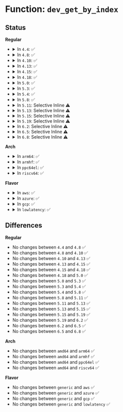 # Function: <code>dev_get_by_index</code>

## Status
<b>Regular</b>
<ul>
<li>
<details>
<summary>In <code>4.4</code>: ✅</summary>

```c
struct net_device *dev_get_by_index(struct net *net, int ifindex);
```

**Collision:** Unique Global

**Inline:** No

**Transformation:** False

**Instances:**

```
In net/core/dev.c (ffffffff81713680)
Location: net/core/dev.c:847
Inline: False
Direct callers:
  - kernel/sysctl_binary.c:do_sysctl
  - security/selinux/netif.c:sel_netif_sid
  - security/lsm_audit.c:common_lsm_audit
  - net/sched/sch_api.c:tc_dump_tclass
  - net/ipv4/fib_semantics.c:fib_create_info
  - net/ipv4/ipmr.c:vif_add
  - net/ipv6/route.c:ip6_route_info_create
  - net/ipv6/ip6mr.c:ip6_mroute_setsockopt
  - net/packet/af_packet.c:tpacket_snd
  - net/packet/af_packet.c:packet_sendmsg
  - net/netlabel/netlabel_unlabeled.c:netlbl_unlhsh_remove
  - net/netlabel/netlabel_unlabeled.c:netlbl_unlhsh_remove
```
**Symbols:**

```
ffffffff81713680-ffffffff817136d1: dev_get_by_index (STB_GLOBAL)
```
</details>
</li>
<li>
<details>
<summary>In <code>4.8</code>: ✅</summary>

```c
struct net_device *dev_get_by_index(struct net *net, int ifindex);
```

**Collision:** Unique Global

**Inline:** No

**Transformation:** False

**Instances:**

```
In net/core/dev.c (ffffffff8177b340)
Location: net/core/dev.c:851
Inline: False
Direct callers:
  - kernel/sysctl_binary.c:do_sysctl
  - security/selinux/netif.c:sel_netif_sid
  - security/lsm_audit.c:common_lsm_audit
  - net/sched/sch_api.c:tc_dump_tclass
  - net/ipv4/fib_semantics.c:fib_create_info
  - net/ipv4/ipmr.c:vif_add
  - net/ipv6/route.c:ip6_route_info_create
  - net/ipv6/ip6mr.c:ip6_mroute_setsockopt
  - net/packet/af_packet.c:packet_sendmsg
  - net/packet/af_packet.c:tpacket_snd
  - net/netlabel/netlabel_unlabeled.c:netlbl_unlhsh_remove
  - net/netlabel/netlabel_unlabeled.c:netlbl_unlhsh_remove
```
**Symbols:**

```
ffffffff8177b340-ffffffff8177b38b: dev_get_by_index (STB_GLOBAL)
```
</details>
</li>
<li>
<details>
<summary>In <code>4.10</code>: ✅</summary>

```c
struct net_device *dev_get_by_index(struct net *net, int ifindex);
```

**Collision:** Unique Global

**Inline:** No

**Transformation:** False

**Instances:**

```
In net/core/dev.c (ffffffff817a89a0)
Location: net/core/dev.c:850
Inline: False
Direct callers:
  - kernel/sysctl_binary.c:do_sysctl
  - security/selinux/netif.c:sel_netif_sid
  - security/lsm_audit.c:common_lsm_audit
  - net/sched/sch_api.c:tc_dump_tclass
  - net/ipv4/fib_semantics.c:fib_create_info
  - net/ipv4/ipmr.c:vif_add
  - net/ipv6/route.c:ip6_route_info_create
  - net/ipv6/ip6mr.c:ip6_mroute_setsockopt
  - net/packet/af_packet.c:packet_sendmsg
  - net/packet/af_packet.c:tpacket_snd
  - net/netlabel/netlabel_unlabeled.c:netlbl_unlhsh_remove
  - net/netlabel/netlabel_unlabeled.c:netlbl_unlhsh_remove
```
**Symbols:**

```
ffffffff817a89a0-ffffffff817a89eb: dev_get_by_index (STB_GLOBAL)
```
</details>
</li>
<li>
<details>
<summary>In <code>4.13</code>: ✅</summary>

```c
struct net_device *dev_get_by_index(struct net *net, int ifindex);
```

**Collision:** Unique Global

**Inline:** No

**Transformation:** False

**Instances:**

```
In net/core/dev.c (ffffffff817c6ff0)
Location: net/core/dev.c:857
Inline: False
Direct callers:
  - security/selinux/netif.c:sel_netif_sid
  - security/lsm_audit.c:common_lsm_audit
  - net/sched/sch_api.c:tc_dump_tclass
  - net/ipv4/fib_semantics.c:fib_create_info
  - net/ipv4/ipmr.c:vif_add
  - net/ipv6/route.c:ip6_route_info_create
  - net/ipv6/ip6mr.c:ip6_mroute_setsockopt
  - net/packet/af_packet.c:packet_sendmsg
  - net/packet/af_packet.c:tpacket_snd
  - net/netlabel/netlabel_unlabeled.c:netlbl_unlhsh_remove
  - net/netlabel/netlabel_unlabeled.c:netlbl_unlhsh_remove
```
**Symbols:**

```
ffffffff817c6ff0-ffffffff817c703f: dev_get_by_index (STB_GLOBAL)
```
</details>
</li>
<li>
<details>
<summary>In <code>4.15</code>: ✅</summary>

```c
struct net_device *dev_get_by_index(struct net *net, int ifindex);
```

**Collision:** Unique Global

**Inline:** No

**Transformation:** False

**Instances:**

```
In net/core/dev.c (ffffffff81840bc0)
Location: net/core/dev.c:860
Inline: False
Direct callers:
  - kernel/bpf/devmap.c:dev_map_update_elem
  - security/selinux/netif.c:sel_netif_sid
  - security/lsm_audit.c:common_lsm_audit
  - net/sched/sch_api.c:tc_dump_tclass
  - net/ipv4/fib_semantics.c:fib_create_info
  - net/ipv4/ipmr.c:vif_add
  - net/ipv6/addrconf.c:inet6_rtm_getaddr
  - net/ipv6/addrconf.c:inet6_netconf_get_devconf
  - net/ipv6/route.c:ip6_route_info_create
  - net/ipv6/ip6mr.c:ip6_mroute_setsockopt
  - net/packet/af_packet.c:packet_sendmsg
  - net/packet/af_packet.c:tpacket_snd
  - net/netlabel/netlabel_unlabeled.c:netlbl_unlhsh_remove
  - net/netlabel/netlabel_unlabeled.c:netlbl_unlhsh_remove
```
**Symbols:**

```
ffffffff81840bc0-ffffffff81840c1c: dev_get_by_index (STB_GLOBAL)
```
</details>
</li>
<li>
<details>
<summary>In <code>4.18</code>: ✅</summary>

```c
struct net_device *dev_get_by_index(struct net *net, int ifindex);
```

**Collision:** Unique Global

**Inline:** No

**Transformation:** False

**Instances:**

```
In net/core/dev.c (ffffffff8188b1f0)
Location: net/core/dev.c:860
Inline: False
Direct callers:
  - kernel/bpf/devmap.c:dev_map_update_elem
  - kernel/bpf/offload.c:bpf_prog_offload_init
  - security/selinux/netif.c:sel_netif_sid
  - security/lsm_audit.c:dump_common_audit_data
  - net/sched/sch_api.c:tc_dump_tclass
  - net/ipv4/fib_semantics.c:fib_create_info
  - net/ipv4/ipmr.c:vif_add
  - net/xfrm/xfrm_device.c:xfrm_dev_state_add
  - net/ipv6/addrconf.c:inet6_rtm_getaddr
  - net/ipv6/addrconf.c:inet6_netconf_get_devconf
  - net/ipv6/route.c:ip6_route_info_create
  - net/ipv6/ip6mr.c:ip6_mroute_setsockopt
  - net/packet/af_packet.c:packet_sendmsg
  - net/packet/af_packet.c:tpacket_snd
  - net/netlabel/netlabel_unlabeled.c:netlbl_unlhsh_remove
  - net/netlabel/netlabel_unlabeled.c:netlbl_unlhsh_remove
  - net/ncsi/ncsi-netlink.c:ndp_from_ifindex
  - net/xdp/xsk.c:xsk_bind
```
**Symbols:**

```
ffffffff8188b1f0-ffffffff8188b24b: dev_get_by_index (STB_GLOBAL)
```
</details>
</li>
<li>
<details>
<summary>In <code>5.0</code>: ✅</summary>

```c
struct net_device *dev_get_by_index(struct net *net, int ifindex);
```

**Collision:** Unique Global

**Inline:** No

**Transformation:** False

**Instances:**

```
In net/core/dev.c (ffffffff818ac240)
Location: net/core/dev.c:862
Inline: False
Direct callers:
  - kernel/bpf/devmap.c:dev_map_update_elem
  - kernel/bpf/offload.c:bpf_prog_offload_init
  - security/selinux/netif.c:sel_netif_sid
  - security/lsm_audit.c:dump_common_audit_data
  - net/sched/sch_api.c:tc_dump_tclass
  - net/ipv4/fib_semantics.c:fib_create_info
  - net/ipv4/ipmr.c:vif_add
  - net/xfrm/xfrm_device.c:xfrm_dev_state_add
  - net/ipv6/addrconf.c:inet6_rtm_getaddr
  - net/ipv6/addrconf.c:inet6_netconf_get_devconf
  - net/ipv6/route.c:ip6_route_info_create
  - net/ipv6/ip6mr.c:ip6_mroute_setsockopt
  - net/packet/af_packet.c:packet_sendmsg
  - net/packet/af_packet.c:packet_sendmsg
  - net/packet/af_packet.c:tpacket_snd
  - net/packet/af_packet.c:tpacket_snd
  - net/netlabel/netlabel_unlabeled.c:netlbl_unlhsh_remove
  - net/netlabel/netlabel_unlabeled.c:netlbl_unlhsh_remove
  - net/ncsi/ncsi-netlink.c:ndp_from_ifindex
  - net/xdp/xsk.c:xsk_bind
```
**Symbols:**

```
ffffffff818ac240-ffffffff818ac29b: dev_get_by_index (STB_GLOBAL)
```
</details>
</li>
<li>
<details>
<summary>In <code>5.3</code>: ✅</summary>

```c
struct net_device *dev_get_by_index(struct net *net, int ifindex);
```

**Collision:** Unique Global

**Inline:** No

**Transformation:** False

**Instances:**

```
In net/core/dev.c (ffffffff818f7ae0)
Location: net/core/dev.c:858
Inline: False
Direct callers:
  - kernel/bpf/devmap.c:dev_map_update_elem
  - kernel/bpf/offload.c:bpf_prog_offload_init
  - security/selinux/netif.c:sel_netif_sid
  - security/lsm_audit.c:dump_common_audit_data
  - net/sched/sch_api.c:tc_dump_tclass
  - net/ipv4/fib_semantics.c:fib_create_info
  - net/ipv4/ipmr.c:vif_add
  - net/xfrm/xfrm_device.c:xfrm_dev_state_add
  - net/ipv6/addrconf.c:inet6_rtm_getaddr
  - net/ipv6/addrconf.c:inet6_netconf_get_devconf
  - net/ipv6/route.c:fib6_nh_init
  - net/ipv6/ip6mr.c:ip6_mroute_setsockopt
  - net/packet/af_packet.c:packet_snd
  - net/packet/af_packet.c:tpacket_snd
  - net/netlabel/netlabel_unlabeled.c:netlbl_unlhsh_remove
  - net/netlabel/netlabel_unlabeled.c:netlbl_unlhsh_remove
  - net/ncsi/ncsi-netlink.c:ndp_from_ifindex
  - net/xdp/xsk.c:xsk_bind
```
**Symbols:**

```
ffffffff818f7ae0-ffffffff818f7b33: dev_get_by_index (STB_GLOBAL)
```
</details>
</li>
<li>
<details>
<summary>In <code>5.4</code>: ✅</summary>

```c
struct net_device *dev_get_by_index(struct net *net, int ifindex);
```

**Collision:** Unique Global

**Inline:** No

**Transformation:** False

**Instances:**

```
In net/core/dev.c (ffffffff81929860)
Location: net/core/dev.c:776
Inline: False
Direct callers:
  - kernel/bpf/devmap.c:__dev_map_alloc_node
  - kernel/bpf/offload.c:bpf_prog_offload_init
  - security/selinux/netif.c:sel_netif_sid
  - security/lsm_audit.c:dump_common_audit_data
  - net/sched/sch_api.c:tc_dump_tclass
  - net/ipv4/fib_semantics.c:fib_create_info
  - net/ipv4/ipmr.c:vif_add
  - net/xfrm/xfrm_device.c:xfrm_dev_state_add
  - net/ipv6/addrconf.c:inet6_rtm_getaddr
  - net/ipv6/addrconf.c:inet6_netconf_get_devconf
  - net/ipv6/route.c:fib6_nh_init
  - net/ipv6/ip6mr.c:ip6_mroute_setsockopt
  - net/packet/af_packet.c:packet_snd
  - net/packet/af_packet.c:tpacket_snd
  - net/netlabel/netlabel_unlabeled.c:netlbl_unlhsh_remove
  - net/netlabel/netlabel_unlabeled.c:netlbl_unlhsh_remove
  - net/ncsi/ncsi-netlink.c:ndp_from_ifindex
  - net/xdp/xsk.c:xsk_bind
```
**Symbols:**

```
ffffffff81929860-ffffffff819298b3: dev_get_by_index (STB_GLOBAL)
```
</details>
</li>
<li>
<details>
<summary>In <code>5.8</code>: ✅</summary>

```c
struct net_device *dev_get_by_index(struct net *net, int ifindex);
```

**Collision:** Unique Global

**Inline:** No

**Transformation:** False

**Instances:**

```
In net/core/dev.c (ffffffff81a02a90)
Location: net/core/dev.c:974
Inline: False
Direct callers:
  - kernel/bpf/devmap.c:__dev_map_alloc_node
  - kernel/bpf/offload.c:bpf_prog_offload_init
  - security/selinux/netif.c:sel_netif_sid_slow
  - security/lsm_audit.c:dump_common_audit_data
  - net/sched/sch_api.c:tc_dump_tclass
  - net/ethtool/netlink.c:ethnl_parse_header_dev_get
  - net/ipv4/fib_semantics.c:fib_create_info
  - net/ipv4/ipmr.c:vif_add
  - net/xfrm/xfrm_device.c:xfrm_dev_state_add
  - net/ipv6/addrconf.c:inet6_rtm_getaddr
  - net/ipv6/addrconf.c:inet6_netconf_get_devconf
  - net/ipv6/route.c:fib6_nh_init
  - net/ipv6/icmp.c:icmp6_send
  - net/ipv6/ip6mr.c:mif6_add
  - net/packet/af_packet.c:packet_snd
  - net/packet/af_packet.c:tpacket_snd
  - net/netlabel/netlabel_unlabeled.c:netlbl_unlabel_staticlist_gen
  - net/netlabel/netlabel_unlabeled.c:netlbl_unlhsh_remove_addr6
  - net/netlabel/netlabel_unlabeled.c:netlbl_unlhsh_remove_addr4
  - net/ncsi/ncsi-netlink.c:ncsi_set_channel_mask_nl
  - net/ncsi/ncsi-netlink.c:ncsi_set_package_mask_nl
  - net/ncsi/ncsi-netlink.c:ncsi_send_cmd_nl
  - net/ncsi/ncsi-netlink.c:ncsi_clear_interface_nl
  - net/ncsi/ncsi-netlink.c:ncsi_set_interface_nl
  - net/ncsi/ncsi-netlink.c:ncsi_pkg_info_all_nl
  - net/ncsi/ncsi-netlink.c:ncsi_pkg_info_nl
  - net/xdp/xsk.c:xsk_bind
```
**Symbols:**

```
ffffffff81a02a90-ffffffff81a02ada: dev_get_by_index (STB_GLOBAL)
```
</details>
</li>
<li>
<details>
<summary>In <code>5.11</code>: Selective Inline ⚠️</summary>

```c
struct net_device *dev_get_by_index(struct net *net, int ifindex);
```

**Collision:** Unique Global

**Inline:** Selective

**Transformation:** False

**Instances:**

```
In net/core/dev.c (ffffffff81a0dd5a)
Location: net/core/dev.c:977
Inline: True
Inline callers:
  - net/core/dev.c:bpf_xdp_link_attach
Direct callers:
  - kernel/bpf/devmap.c:__dev_map_alloc_node
  - kernel/bpf/offload.c:bpf_prog_offload_init
  - security/selinux/netif.c:sel_netif_sid_slow
  - security/lsm_audit.c:dump_common_audit_data
  - net/sched/sch_api.c:tc_dump_tclass
  - net/bpf/test_run.c:bpf_prog_test_run_skb
  - net/ethtool/netlink.c:ethnl_parse_header_dev_get
  - net/ipv4/fib_semantics.c:fib_create_info
  - net/ipv4/ipmr.c:vif_add
  - net/xfrm/xfrm_device.c:xfrm_dev_state_add
  - net/ipv6/addrconf.c:inet6_rtm_getaddr
  - net/ipv6/addrconf.c:inet6_netconf_get_devconf
  - net/ipv6/route.c:fib6_nh_init
  - net/ipv6/icmp.c:icmp6_send
  - net/ipv6/ip6mr.c:mif6_add
  - net/packet/af_packet.c:packet_snd
  - net/packet/af_packet.c:tpacket_snd
  - net/netlabel/netlabel_unlabeled.c:netlbl_unlabel_staticlist_gen
  - net/netlabel/netlabel_unlabeled.c:netlbl_unlhsh_remove_addr6
  - net/netlabel/netlabel_unlabeled.c:netlbl_unlhsh_remove_addr4
  - net/ncsi/ncsi-netlink.c:ncsi_set_channel_mask_nl
  - net/ncsi/ncsi-netlink.c:ncsi_set_package_mask_nl
  - net/ncsi/ncsi-netlink.c:ncsi_send_cmd_nl
  - net/ncsi/ncsi-netlink.c:ncsi_clear_interface_nl
  - net/ncsi/ncsi-netlink.c:ncsi_set_interface_nl
  - net/ncsi/ncsi-netlink.c:ncsi_pkg_info_all_nl
  - net/ncsi/ncsi-netlink.c:ncsi_pkg_info_nl
  - net/xdp/xsk.c:xsk_bind
```
**Symbols:**

```
ffffffff81a03310-ffffffff81a0336d: dev_get_by_index (STB_GLOBAL)
```
</details>
</li>
<li>
<details>
<summary>In <code>5.13</code>: Selective Inline ⚠️</summary>

```c
struct net_device *dev_get_by_index(struct net *net, int ifindex);
```

**Collision:** Unique Global

**Inline:** Selective

**Transformation:** False

**Instances:**

```
In net/core/dev.c (ffffffff819f4a76)
Location: net/core/dev.c:1025
Inline: True
Inline callers:
  - net/core/dev.c:bpf_xdp_link_attach
Direct callers:
  - kernel/bpf/devmap.c:__dev_map_alloc_node
  - kernel/bpf/offload.c:bpf_prog_offload_init
  - security/selinux/netif.c:sel_netif_sid_slow
  - security/lsm_audit.c:dump_common_audit_data
  - net/sched/sch_api.c:tc_dump_tclass
  - net/bpf/test_run.c:bpf_prog_test_run_skb
  - net/ethtool/netlink.c:ethnl_parse_header_dev_get
  - net/ipv4/icmp.c:icmp_echo
  - net/ipv4/fib_semantics.c:fib_create_info
  - net/ipv4/ipmr.c:vif_add
  - net/xfrm/xfrm_device.c:xfrm_dev_state_add
  - net/ipv6/addrconf.c:inet6_rtm_getaddr
  - net/ipv6/addrconf.c:inet6_netconf_get_devconf
  - net/ipv6/route.c:fib6_nh_init
  - net/ipv6/icmp.c:icmp6_send
  - net/ipv6/ip6mr.c:mif6_add
  - net/packet/af_packet.c:packet_snd
  - net/packet/af_packet.c:tpacket_snd
  - net/netlabel/netlabel_unlabeled.c:netlbl_unlabel_staticlist_gen
  - net/netlabel/netlabel_unlabeled.c:netlbl_unlhsh_remove
  - net/netlabel/netlabel_unlabeled.c:netlbl_unlhsh_remove
  - net/ncsi/ncsi-netlink.c:ncsi_set_channel_mask_nl
  - net/ncsi/ncsi-netlink.c:ncsi_set_package_mask_nl
  - net/ncsi/ncsi-netlink.c:ncsi_send_cmd_nl
  - net/ncsi/ncsi-netlink.c:ncsi_clear_interface_nl
  - net/ncsi/ncsi-netlink.c:ncsi_set_interface_nl
  - net/ncsi/ncsi-netlink.c:ncsi_pkg_info_all_nl
  - net/ncsi/ncsi-netlink.c:ncsi_pkg_info_nl
  - net/xdp/xsk.c:xsk_bind
```
**Symbols:**

```
ffffffff819e9a30-ffffffff819e9a8d: dev_get_by_index (STB_GLOBAL)
```
</details>
</li>
<li>
<details>
<summary>In <code>5.15</code>: Selective Inline ⚠️</summary>

```c
struct net_device *dev_get_by_index(struct net *net, int ifindex);
```

**Collision:** Unique Global

**Inline:** Selective

**Transformation:** False

**Instances:**

```
In net/core/dev.c (ffffffff81aa63a6)
Location: net/core/dev.c:901
Inline: True
Inline callers:
  - net/core/dev.c:bpf_xdp_link_attach
Direct callers:
  - kernel/bpf/devmap.c:__dev_map_alloc_node
  - kernel/bpf/offload.c:bpf_prog_offload_init
  - security/selinux/netif.c:sel_netif_sid_slow
  - security/lsm_audit.c:dump_common_audit_data
  - net/core/sock.c:sock_set_timestamping
  - net/sched/sch_api.c:tc_dump_tclass
  - net/bpf/test_run.c:bpf_prog_test_run_xdp
  - net/bpf/test_run.c:bpf_prog_test_run_skb
  - net/ethtool/netlink.c:ethnl_parse_header_dev_get
  - net/ipv4/icmp.c:icmp_build_probe
  - net/ipv4/fib_semantics.c:fib_create_info
  - net/ipv4/ipmr.c:vif_add
  - net/xfrm/xfrm_device.c:xfrm_dev_state_add
  - net/ipv6/addrconf.c:inet6_rtm_getaddr
  - net/ipv6/addrconf.c:inet6_netconf_get_devconf
  - net/ipv6/route.c:fib6_nh_init
  - net/ipv6/icmp.c:icmp6_send
  - net/ipv6/ip6mr.c:mif6_add
  - net/packet/af_packet.c:packet_snd
  - net/packet/af_packet.c:tpacket_snd
  - net/netlabel/netlabel_unlabeled.c:netlbl_unlabel_staticlist_gen
  - net/netlabel/netlabel_unlabeled.c:netlbl_unlhsh_remove
  - net/netlabel/netlabel_unlabeled.c:netlbl_unlhsh_remove
  - net/ncsi/ncsi-netlink.c:ncsi_set_channel_mask_nl
  - net/ncsi/ncsi-netlink.c:ncsi_set_package_mask_nl
  - net/ncsi/ncsi-netlink.c:ncsi_send_cmd_nl
  - net/ncsi/ncsi-netlink.c:ncsi_clear_interface_nl
  - net/ncsi/ncsi-netlink.c:ncsi_set_interface_nl
  - net/ncsi/ncsi-netlink.c:ncsi_pkg_info_all_nl
  - net/ncsi/ncsi-netlink.c:ncsi_pkg_info_nl
  - net/xdp/xsk.c:xsk_bind
```
**Symbols:**

```
ffffffff81a9a700-ffffffff81a9a75d: dev_get_by_index (STB_GLOBAL)
```
</details>
</li>
<li>
<details>
<summary>In <code>5.19</code>: Selective Inline ⚠️</summary>

```c
struct net_device *dev_get_by_index(struct net *net, int ifindex);
```

**Collision:** Unique Global

**Inline:** Selective

**Transformation:** False

**Instances:**

```
In net/core/dev.c (ffffffff81c1e14e)
Location: net/core/dev.c:848
Inline: True
Inline callers:
  - net/core/dev.c:bpf_xdp_link_attach
Direct callers:
  - kernel/bpf/devmap.c:__dev_map_alloc_node
  - kernel/bpf/offload.c:bpf_prog_offload_init
  - security/selinux/netif.c:sel_netif_sid_slow
  - security/lsm_audit.c:dump_common_audit_data
  - net/core/sock.c:sock_set_timestamping
  - net/sched/sch_api.c:tc_dump_tclass
  - net/bpf/test_run.c:bpf_prog_test_run_xdp
  - net/bpf/test_run.c:bpf_prog_test_run_skb
  - net/ethtool/netlink.c:ethnl_parse_header_dev_get
  - net/ipv4/icmp.c:icmp_build_probe
  - net/ipv4/fib_semantics.c:fib_create_info
  - net/ipv4/ipmr.c:vif_add
  - net/xfrm/xfrm_device.c:xfrm_dev_state_add
  - net/ipv6/addrconf.c:inet6_rtm_getaddr
  - net/ipv6/addrconf.c:inet6_netconf_get_devconf
  - net/ipv6/route.c:fib6_nh_init
  - net/ipv6/icmp.c:icmp6_send
  - net/ipv6/ip6mr.c:mif6_add
  - net/packet/af_packet.c:packet_snd
  - net/packet/af_packet.c:tpacket_snd
  - net/netlabel/netlabel_unlabeled.c:netlbl_unlabel_staticlist_gen
  - net/netlabel/netlabel_unlabeled.c:netlbl_unlhsh_remove
  - net/netlabel/netlabel_unlabeled.c:netlbl_unlhsh_remove
  - net/ncsi/ncsi-netlink.c:ncsi_set_channel_mask_nl
  - net/ncsi/ncsi-netlink.c:ncsi_set_package_mask_nl
  - net/ncsi/ncsi-netlink.c:ncsi_send_cmd_nl
  - net/ncsi/ncsi-netlink.c:ncsi_clear_interface_nl
  - net/ncsi/ncsi-netlink.c:ncsi_set_interface_nl
  - net/ncsi/ncsi-netlink.c:ncsi_pkg_info_all_nl
  - net/ncsi/ncsi-netlink.c:ncsi_pkg_info_nl
  - net/xdp/xsk.c:xsk_bind
```
**Symbols:**

```
ffffffff81c123c0-ffffffff81c12447: dev_get_by_index (STB_GLOBAL)
```
</details>
</li>
<li>
<details>
<summary>In <code>6.2</code>: Selective Inline ⚠️</summary>

```c
struct net_device *dev_get_by_index(struct net *net, int ifindex);
```

**Collision:** Unique Global

**Inline:** Selective

**Transformation:** False

**Instances:**

```
In net/core/dev.c (ffffffff81dcf58e)
Location: net/core/dev.c:848
Inline: True
Inline callers:
  - net/core/dev.c:bpf_xdp_link_attach
Direct callers:
  - kernel/bpf/devmap.c:__dev_map_alloc_node
  - kernel/bpf/offload.c:bpf_prog_offload_init
  - security/selinux/netif.c:sel_netif_sid_slow
  - security/lsm_audit.c:dump_common_audit_data
  - net/core/sock.c:sock_set_timestamping
  - net/sched/sch_api.c:tc_dump_tclass
  - net/bpf/test_run.c:bpf_prog_test_run_xdp
  - net/bpf/test_run.c:bpf_prog_test_run_skb
  - net/ethtool/netlink.c:ethnl_parse_header_dev_get
  - net/ipv4/ip_sockglue.c:do_ip_setsockopt
  - net/ipv4/ip_sockglue.c:do_ip_setsockopt
  - net/ipv4/icmp.c:icmp_build_probe
  - net/ipv4/fib_semantics.c:fib_create_info
  - net/ipv4/ipmr.c:vif_add
  - net/xfrm/xfrm_device.c:xfrm_dev_policy_add
  - net/xfrm/xfrm_device.c:xfrm_dev_state_add
  - net/ipv6/addrconf.c:inet6_rtm_getaddr
  - net/ipv6/addrconf.c:inet6_netconf_get_devconf
  - net/ipv6/route.c:fib6_nh_init
  - net/ipv6/ipv6_sockglue.c:do_ipv6_setsockopt
  - net/ipv6/icmp.c:icmp6_send
  - net/ipv6/ip6mr.c:mif6_add
  - net/packet/af_packet.c:packet_snd
  - net/packet/af_packet.c:tpacket_snd
  - net/netlabel/netlabel_unlabeled.c:netlbl_unlabel_staticlist_gen
  - net/netlabel/netlabel_unlabeled.c:netlbl_unlhsh_remove
  - net/netlabel/netlabel_unlabeled.c:netlbl_unlhsh_remove
  - net/ncsi/ncsi-netlink.c:ncsi_set_channel_mask_nl
  - net/ncsi/ncsi-netlink.c:ncsi_set_package_mask_nl
  - net/ncsi/ncsi-netlink.c:ncsi_send_cmd_nl
  - net/ncsi/ncsi-netlink.c:ncsi_clear_interface_nl
  - net/ncsi/ncsi-netlink.c:ncsi_set_interface_nl
  - net/ncsi/ncsi-netlink.c:ncsi_pkg_info_all_nl
  - net/ncsi/ncsi-netlink.c:ncsi_pkg_info_nl
  - net/xdp/xsk.c:xsk_bind
```
**Symbols:**

```
ffffffff81dc2840-ffffffff81dc28c7: dev_get_by_index (STB_GLOBAL)
```
</details>
</li>
<li>
<details>
<summary>In <code>6.5</code>: Selective Inline ⚠️</summary>

```c
struct net_device *dev_get_by_index(struct net *net, int ifindex);
```

**Collision:** Unique Global

**Inline:** Selective

**Transformation:** False

**Instances:**

```
In net/core/dev.c (ffffffff81e4019e)
Location: net/core/dev.c:849
Inline: True
Inline callers:
  - net/core/dev.c:bpf_xdp_link_attach
  - net/core/dev.c:netdev_get_by_index
Direct callers:
  - kernel/bpf/devmap.c:__dev_map_alloc_node
  - kernel/bpf/offload.c:bpf_prog_dev_bound_init
  - security/selinux/netif.c:sel_netif_sid_slow
  - security/lsm_audit.c:dump_common_audit_data
  - net/core/sock.c:sock_set_timestamping
  - net/sched/sch_api.c:tc_dump_tclass
  - net/bpf/test_run.c:bpf_prog_test_run_xdp
  - net/bpf/test_run.c:bpf_prog_test_run_skb
  - net/ipv4/ip_sockglue.c:do_ip_setsockopt
  - net/ipv4/ip_sockglue.c:do_ip_setsockopt
  - net/ipv4/icmp.c:icmp_build_probe
  - net/ipv4/fib_semantics.c:fib_create_info
  - net/ipv4/ipmr.c:vif_add
  - net/xfrm/xfrm_device.c:xfrm_dev_policy_add
  - net/xfrm/xfrm_device.c:xfrm_dev_state_add
  - net/ipv6/addrconf.c:inet6_rtm_getaddr
  - net/ipv6/addrconf.c:inet6_netconf_get_devconf
  - net/ipv6/ipv6_sockglue.c:do_ipv6_setsockopt
  - net/ipv6/icmp.c:icmp6_send
  - net/ipv6/ip6mr.c:mif6_add
  - net/packet/af_packet.c:packet_snd
  - net/packet/af_packet.c:tpacket_snd
  - net/netlabel/netlabel_unlabeled.c:netlbl_unlabel_staticlist_gen
  - net/netlabel/netlabel_unlabeled.c:netlbl_unlhsh_remove
  - net/netlabel/netlabel_unlabeled.c:netlbl_unlhsh_remove
  - net/ncsi/ncsi-netlink.c:ncsi_set_channel_mask_nl
  - net/ncsi/ncsi-netlink.c:ncsi_set_package_mask_nl
  - net/ncsi/ncsi-netlink.c:ncsi_send_cmd_nl
  - net/ncsi/ncsi-netlink.c:ncsi_clear_interface_nl
  - net/ncsi/ncsi-netlink.c:ncsi_set_interface_nl
  - net/ncsi/ncsi-netlink.c:ncsi_pkg_info_all_nl
  - net/ncsi/ncsi-netlink.c:ncsi_pkg_info_nl
  - net/xdp/xsk.c:xsk_bind
```
**Symbols:**

```
ffffffff81e31cf0-ffffffff81e31d77: dev_get_by_index (STB_GLOBAL)
```
</details>
</li>
<li>
<details>
<summary>In <code>6.8</code>: Selective Inline ⚠️</summary>

```c
struct net_device *dev_get_by_index(struct net *net, int ifindex);
```

**Collision:** Unique Global

**Inline:** Selective

**Transformation:** False

**Instances:**

```
In net/core/dev.c (ffffffff81efeb21)
Location: net/core/dev.c:866
Inline: True
Inline callers:
  - net/core/dev.c:bpf_xdp_link_attach
  - net/core/dev.c:netdev_get_by_index
Direct callers:
  - kernel/bpf/devmap.c:__dev_map_alloc_node
  - kernel/bpf/offload.c:bpf_prog_dev_bound_init
  - security/selinux/netif.c:sel_netif_sid_slow
  - security/lsm_audit.c:dump_common_audit_data
  - net/core/sock.c:sock_set_timestamping
  - net/sched/sch_api.c:tc_dump_tclass
  - net/bpf/test_run.c:bpf_prog_test_run_xdp
  - net/bpf/test_run.c:bpf_prog_test_run_skb
  - net/ipv4/ip_sockglue.c:do_ip_setsockopt
  - net/ipv4/ip_sockglue.c:do_ip_setsockopt
  - net/ipv4/icmp.c:icmp_build_probe
  - net/ipv4/fib_semantics.c:fib_create_info
  - net/ipv4/ipmr.c:vif_add
  - net/xfrm/xfrm_device.c:xfrm_dev_policy_add
  - net/xfrm/xfrm_device.c:xfrm_dev_state_add
  - net/ipv6/addrconf.c:inet6_rtm_getaddr
  - net/ipv6/addrconf.c:inet6_netconf_get_devconf
  - net/ipv6/ipv6_sockglue.c:do_ipv6_setsockopt
  - net/ipv6/icmp.c:icmp6_send
  - net/ipv6/ip6mr.c:mif6_add
  - net/packet/af_packet.c:packet_snd
  - net/packet/af_packet.c:tpacket_snd
  - net/netlabel/netlabel_unlabeled.c:netlbl_unlabel_staticlist_gen
  - net/netlabel/netlabel_unlabeled.c:netlbl_unlhsh_remove
  - net/netlabel/netlabel_unlabeled.c:netlbl_unlhsh_remove
  - net/ncsi/ncsi-netlink.c:ncsi_set_channel_mask_nl
  - net/ncsi/ncsi-netlink.c:ncsi_set_package_mask_nl
  - net/ncsi/ncsi-netlink.c:ncsi_send_cmd_nl
  - net/ncsi/ncsi-netlink.c:ncsi_clear_interface_nl
  - net/ncsi/ncsi-netlink.c:ncsi_set_interface_nl
  - net/ncsi/ncsi-netlink.c:ncsi_pkg_info_all_nl
  - net/ncsi/ncsi-netlink.c:ncsi_pkg_info_nl
  - net/xdp/xsk.c:xsk_bind
```
**Symbols:**

```
ffffffff81ef0170-ffffffff81ef01f7: dev_get_by_index (STB_GLOBAL)
```
</details>
</li>
</ul>
<b>Arch</b>
<ul>
<li>
<details>
<summary>In <code>arm64</code>: ✅</summary>

```c
struct net_device *dev_get_by_index(struct net *net, int ifindex);
```

**Collision:** Unique Global

**Inline:** No

**Transformation:** False

**Instances:**

```
In net/core/dev.c (ffff800010bcc378)
Location: net/core/dev.c:776
Inline: False
Direct callers:
  - kernel/bpf/devmap.c:__dev_map_alloc_node
  - kernel/bpf/offload.c:bpf_prog_offload_init
  - security/selinux/netif.c:sel_netif_sid
  - security/lsm_audit.c:dump_common_audit_data
  - net/sched/sch_api.c:tc_dump_tclass
  - net/ipv4/fib_semantics.c:fib_create_info
  - net/ipv4/ipmr.c:vif_add
  - net/xfrm/xfrm_device.c:xfrm_dev_state_add
  - net/ipv6/addrconf.c:inet6_rtm_getaddr
  - net/ipv6/addrconf.c:inet6_netconf_get_devconf
  - net/ipv6/route.c:fib6_nh_init
  - net/ipv6/ip6mr.c:ip6_mroute_setsockopt
  - net/packet/af_packet.c:packet_snd
  - net/packet/af_packet.c:tpacket_snd
  - net/netlabel/netlabel_unlabeled.c:netlbl_unlhsh_remove
  - net/netlabel/netlabel_unlabeled.c:netlbl_unlhsh_remove
  - net/ncsi/ncsi-netlink.c:ndp_from_ifindex
  - net/xdp/xsk.c:xsk_bind
```
**Symbols:**

```
ffff800010bcc378-ffff800010bcc408: dev_get_by_index (STB_GLOBAL)
```
</details>
</li>
<li>
<details>
<summary>In <code>armhf</code>: ✅</summary>

```c
struct net_device *dev_get_by_index(struct net *net, int ifindex);
```

**Collision:** Unique Global

**Inline:** No

**Transformation:** False

**Instances:**

```
In net/core/dev.c (c0ce14dc)
Location: net/core/dev.c:776
Inline: False
Direct callers:
  - kernel/bpf/devmap.c:__dev_map_alloc_node
  - kernel/bpf/offload.c:bpf_prog_offload_init
  - security/selinux/netif.c:sel_netif_sid
  - security/lsm_audit.c:dump_common_audit_data
  - net/sched/sch_api.c:tc_dump_tclass
  - net/ipv4/fib_semantics.c:fib_create_info
  - net/ipv4/ipmr.c:vif_add
  - net/xfrm/xfrm_device.c:xfrm_dev_state_add
  - net/ipv6/addrconf.c:inet6_rtm_getaddr
  - net/ipv6/addrconf.c:inet6_netconf_get_devconf
  - net/ipv6/route.c:fib6_nh_init
  - net/ipv6/ip6mr.c:ip6_mroute_setsockopt
  - net/packet/af_packet.c:packet_snd
  - net/packet/af_packet.c:tpacket_snd
  - net/netlabel/netlabel_unlabeled.c:netlbl_unlabel_staticlist_gen
  - net/netlabel/netlabel_unlabeled.c:netlbl_unlhsh_remove
  - net/netlabel/netlabel_unlabeled.c:netlbl_unlhsh_remove
  - net/ncsi/ncsi-netlink.c:ndp_from_ifindex
  - net/xdp/xsk.c:xsk_bind
```
**Symbols:**

```
c0ce14dc-c0ce154c: dev_get_by_index (STB_GLOBAL)
```
</details>
</li>
<li>
<details>
<summary>In <code>ppc64el</code>: ✅</summary>

```c
struct net_device *dev_get_by_index(struct net *net, int ifindex);
```

**Collision:** Unique Global

**Inline:** No

**Transformation:** False

**Instances:**

```
In net/core/dev.c (c000000000ca9500)
Location: net/core/dev.c:776
Inline: False
Direct callers:
  - kernel/bpf/devmap.c:__dev_map_alloc_node
  - kernel/bpf/offload.c:bpf_prog_offload_init
  - security/selinux/netif.c:sel_netif_sid
  - security/lsm_audit.c:dump_common_audit_data
  - net/sched/sch_api.c:tc_dump_tclass
  - net/ipv4/fib_semantics.c:fib_create_info
  - net/ipv4/ipmr.c:vif_add
  - net/xfrm/xfrm_device.c:xfrm_dev_state_add
  - net/ipv6/addrconf.c:inet6_rtm_getaddr
  - net/ipv6/addrconf.c:inet6_netconf_get_devconf
  - net/ipv6/route.c:fib6_nh_init
  - net/ipv6/ip6mr.c:ip6_mroute_setsockopt
  - net/packet/af_packet.c:packet_snd
  - net/packet/af_packet.c:tpacket_snd
  - net/netlabel/netlabel_unlabeled.c:netlbl_unlhsh_remove
  - net/netlabel/netlabel_unlabeled.c:netlbl_unlhsh_remove
  - net/ncsi/ncsi-netlink.c:ndp_from_ifindex
  - net/xdp/xsk.c:xsk_bind
```
**Symbols:**

```
c000000000ca9500-c000000000ca95c4: dev_get_by_index (STB_GLOBAL)
```
</details>
</li>
<li>
<details>
<summary>In <code>riscv64</code>: ✅</summary>

```c
struct net_device *dev_get_by_index(struct net *net, int ifindex);
```

**Collision:** Unique Global

**Inline:** No

**Transformation:** False

**Instances:**

```
In net/core/dev.c (ffffffe000752608)
Location: net/core/dev.c:776
Inline: False
Direct callers:
  - kernel/bpf/devmap.c:__dev_map_alloc_node
  - kernel/bpf/offload.c:bpf_prog_offload_init
  - security/selinux/netif.c:sel_netif_sid
  - security/lsm_audit.c:dump_common_audit_data
  - net/sched/sch_api.c:tc_dump_tclass
  - net/ipv4/fib_semantics.c:fib_create_info
  - net/ipv4/ipmr.c:vif_add
  - net/xfrm/xfrm_device.c:xfrm_dev_state_add
  - net/ipv6/addrconf.c:inet6_rtm_getaddr
  - net/ipv6/addrconf.c:inet6_netconf_get_devconf
  - net/ipv6/route.c:fib6_nh_init
  - net/ipv6/ip6mr.c:ip6_mroute_setsockopt
  - net/packet/af_packet.c:packet_snd
  - net/packet/af_packet.c:tpacket_snd
  - net/netlabel/netlabel_unlabeled.c:netlbl_unlhsh_remove
  - net/netlabel/netlabel_unlabeled.c:netlbl_unlhsh_remove
  - net/ncsi/ncsi-netlink.c:ndp_from_ifindex
  - net/xdp/xsk.c:xsk_bind
```
**Symbols:**

```
ffffffe000752608-ffffffe000752690: dev_get_by_index (STB_GLOBAL)
```
</details>
</li>
</ul>
<b>Flavor</b>
<ul>
<li>
<details>
<summary>In <code>aws</code>: ✅</summary>

```c
struct net_device *dev_get_by_index(struct net *net, int ifindex);
```

**Collision:** Unique Global

**Inline:** No

**Transformation:** False

**Instances:**

```
In net/core/dev.c (ffffffff818c9860)
Location: net/core/dev.c:776
Inline: False
Direct callers:
  - kernel/bpf/devmap.c:__dev_map_alloc_node
  - kernel/bpf/offload.c:bpf_prog_offload_init
  - security/selinux/netif.c:sel_netif_sid
  - security/lsm_audit.c:dump_common_audit_data
  - net/sched/sch_api.c:tc_dump_tclass
  - net/ipv4/fib_semantics.c:fib_create_info
  - net/ipv4/ipmr.c:vif_add
  - net/xfrm/xfrm_device.c:xfrm_dev_state_add
  - net/ipv6/addrconf.c:inet6_rtm_getaddr
  - net/ipv6/addrconf.c:inet6_netconf_get_devconf
  - net/ipv6/route.c:fib6_nh_init
  - net/ipv6/ip6mr.c:ip6_mroute_setsockopt
  - net/packet/af_packet.c:packet_snd
  - net/packet/af_packet.c:tpacket_snd
  - net/netlabel/netlabel_unlabeled.c:netlbl_unlhsh_remove
  - net/netlabel/netlabel_unlabeled.c:netlbl_unlhsh_remove
  - net/ncsi/ncsi-netlink.c:ndp_from_ifindex
  - net/xdp/xsk.c:xsk_bind
```
**Symbols:**

```
ffffffff818c9860-ffffffff818c98b3: dev_get_by_index (STB_GLOBAL)
```
</details>
</li>
<li>
<details>
<summary>In <code>azure</code>: ✅</summary>

```c
struct net_device *dev_get_by_index(struct net *net, int ifindex);
```

**Collision:** Unique Global

**Inline:** No

**Transformation:** False

**Instances:**

```
In net/core/dev.c (ffffffff818837a0)
Location: net/core/dev.c:776
Inline: False
Direct callers:
  - kernel/bpf/devmap.c:__dev_map_alloc_node
  - kernel/bpf/offload.c:bpf_prog_offload_init
  - security/selinux/netif.c:sel_netif_sid
  - security/lsm_audit.c:dump_common_audit_data
  - net/sched/sch_api.c:tc_dump_tclass
  - net/ipv4/fib_semantics.c:fib_create_info
  - net/ipv4/ipmr.c:vif_add
  - net/xfrm/xfrm_device.c:xfrm_dev_state_add
  - net/ipv6/addrconf.c:inet6_rtm_getaddr
  - net/ipv6/addrconf.c:inet6_netconf_get_devconf
  - net/ipv6/route.c:fib6_nh_init
  - net/ipv6/ip6mr.c:ip6_mroute_setsockopt
  - net/packet/af_packet.c:packet_snd
  - net/packet/af_packet.c:tpacket_snd
  - net/netlabel/netlabel_unlabeled.c:netlbl_unlhsh_remove
  - net/netlabel/netlabel_unlabeled.c:netlbl_unlhsh_remove
  - net/ncsi/ncsi-netlink.c:ndp_from_ifindex
  - net/xdp/xsk.c:xsk_bind
```
**Symbols:**

```
ffffffff818837a0-ffffffff818837f3: dev_get_by_index (STB_GLOBAL)
```
</details>
</li>
<li>
<details>
<summary>In <code>gcp</code>: ✅</summary>

```c
struct net_device *dev_get_by_index(struct net *net, int ifindex);
```

**Collision:** Unique Global

**Inline:** No

**Transformation:** False

**Instances:**

```
In net/core/dev.c (ffffffff8191a860)
Location: net/core/dev.c:776
Inline: False
Direct callers:
  - kernel/bpf/devmap.c:__dev_map_alloc_node
  - kernel/bpf/offload.c:bpf_prog_offload_init
  - security/selinux/netif.c:sel_netif_sid
  - security/lsm_audit.c:dump_common_audit_data
  - net/sched/sch_api.c:tc_dump_tclass
  - net/ipv4/fib_semantics.c:fib_create_info
  - net/ipv4/ipmr.c:vif_add
  - net/xfrm/xfrm_device.c:xfrm_dev_state_add
  - net/ipv6/addrconf.c:inet6_rtm_getaddr
  - net/ipv6/addrconf.c:inet6_netconf_get_devconf
  - net/ipv6/route.c:fib6_nh_init
  - net/ipv6/ip6mr.c:ip6_mroute_setsockopt
  - net/packet/af_packet.c:packet_snd
  - net/packet/af_packet.c:tpacket_snd
  - net/netlabel/netlabel_unlabeled.c:netlbl_unlhsh_remove
  - net/netlabel/netlabel_unlabeled.c:netlbl_unlhsh_remove
  - net/ncsi/ncsi-netlink.c:ndp_from_ifindex
  - net/xdp/xsk.c:xsk_bind
```
**Symbols:**

```
ffffffff8191a860-ffffffff8191a8b3: dev_get_by_index (STB_GLOBAL)
```
</details>
</li>
<li>
<details>
<summary>In <code>lowlatency</code>: ✅</summary>

```c
struct net_device *dev_get_by_index(struct net *net, int ifindex);
```

**Collision:** Unique Global

**Inline:** No

**Transformation:** False

**Instances:**

```
In net/core/dev.c (ffffffff8193ce40)
Location: net/core/dev.c:776
Inline: False
Direct callers:
  - kernel/bpf/devmap.c:__dev_map_alloc_node
  - kernel/bpf/offload.c:bpf_prog_offload_init
  - security/selinux/netif.c:sel_netif_sid
  - security/lsm_audit.c:dump_common_audit_data
  - net/sched/sch_api.c:tc_dump_tclass
  - net/ipv4/fib_semantics.c:fib_create_info
  - net/ipv4/ipmr.c:vif_add
  - net/xfrm/xfrm_device.c:xfrm_dev_state_add
  - net/ipv6/addrconf.c:inet6_rtm_getaddr
  - net/ipv6/addrconf.c:inet6_netconf_get_devconf
  - net/ipv6/route.c:fib6_nh_init
  - net/ipv6/ip6mr.c:ip6_mroute_setsockopt
  - net/packet/af_packet.c:packet_snd
  - net/packet/af_packet.c:tpacket_snd
  - net/netlabel/netlabel_unlabeled.c:netlbl_unlhsh_remove
  - net/netlabel/netlabel_unlabeled.c:netlbl_unlhsh_remove
  - net/ncsi/ncsi-netlink.c:ndp_from_ifindex
  - net/xdp/xsk.c:xsk_bind
```
**Symbols:**

```
ffffffff8193ce40-ffffffff8193ceb8: dev_get_by_index (STB_GLOBAL)
```
</details>
</li>
</ul>

## Differences
<b>Regular</b>
<ul>
<li>
No changes between <code>4.4</code> and <code>4.8</code> ✅
</li>
<li>
No changes between <code>4.8</code> and <code>4.10</code> ✅
</li>
<li>
No changes between <code>4.10</code> and <code>4.13</code> ✅
</li>
<li>
No changes between <code>4.13</code> and <code>4.15</code> ✅
</li>
<li>
No changes between <code>4.15</code> and <code>4.18</code> ✅
</li>
<li>
No changes between <code>4.18</code> and <code>5.0</code> ✅
</li>
<li>
No changes between <code>5.0</code> and <code>5.3</code> ✅
</li>
<li>
No changes between <code>5.3</code> and <code>5.4</code> ✅
</li>
<li>
No changes between <code>5.4</code> and <code>5.8</code> ✅
</li>
<li>
No changes between <code>5.8</code> and <code>5.11</code> ✅
</li>
<li>
No changes between <code>5.11</code> and <code>5.13</code> ✅
</li>
<li>
No changes between <code>5.13</code> and <code>5.15</code> ✅
</li>
<li>
No changes between <code>5.15</code> and <code>5.19</code> ✅
</li>
<li>
No changes between <code>5.19</code> and <code>6.2</code> ✅
</li>
<li>
No changes between <code>6.2</code> and <code>6.5</code> ✅
</li>
<li>
No changes between <code>6.5</code> and <code>6.8</code> ✅
</li>
</ul>
<b>Arch</b>
<ul>
<li>
No changes between <code>amd64</code> and <code>arm64</code> ✅
</li>
<li>
No changes between <code>amd64</code> and <code>armhf</code> ✅
</li>
<li>
No changes between <code>amd64</code> and <code>ppc64el</code> ✅
</li>
<li>
No changes between <code>amd64</code> and <code>riscv64</code> ✅
</li>
</ul>
<b>Flavor</b>
<ul>
<li>
No changes between <code>generic</code> and <code>aws</code> ✅
</li>
<li>
No changes between <code>generic</code> and <code>azure</code> ✅
</li>
<li>
No changes between <code>generic</code> and <code>gcp</code> ✅
</li>
<li>
No changes between <code>generic</code> and <code>lowlatency</code> ✅
</li>
</ul>

